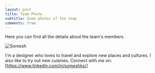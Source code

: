 ```yaml
---
layout: post
title: Team Photo
subtitle: Zoom photos of the team
comments: true
---
```


Here you can find all the details about the team's members.


![Somesh](https://i.ibb.co/J3w8Wbz/Optimized-IMG-20191214-135142.jpg)

I'm a designer who loves to travel and explore new places and cultures. I also like to try out new cuisines.
Connect with me on: [https://www.linkedin.com/in/someshks/]